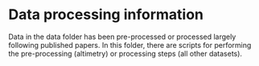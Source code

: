 # Data processing information

Data in the data folder has been pre-processed or processed largely following published papers. In this folder, there are scripts for performing the pre-processing (altimetry) or processing steps (all other datasets). 
